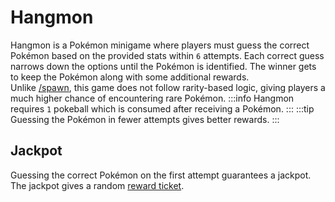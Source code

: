 # Hangmon

Hangmon is a Pokémon minigame where players must guess the correct Pokémon based on the provided stats within `6` attempts. Each correct guess narrows down the options until the Pokémon is identified. The winner gets to keep the Pokémon along with some additional rewards.<br>
Unlike [/spawn](../commands/spawn.md), this game does not follow rarity-based logic, giving players a much higher chance of encountering rare Pokémon.
:::info
Hangmon requires `1` pokeball which is consumed after receiving a Pokémon.
:::
:::tip
Guessing the Pokémon in fewer attempts gives better rewards.
:::

## Jackpot

Guessing the correct Pokémon on the first attempt guarantees a jackpot. The jackpot gives a random [reward ticket](./rewards.md).